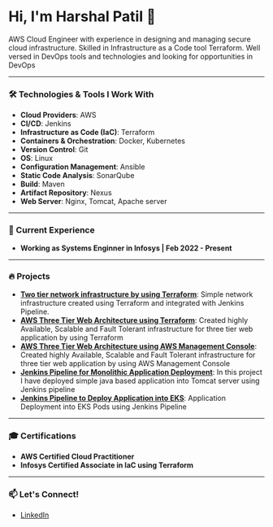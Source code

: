 
# Hi, I'm Harshal Patil 👋

AWS Cloud Engineer with experience in designing and managing secure cloud infrastructure. Skilled in Infrastructure as a Code tool Terraform. Well versed in DevOps tools and technologies and looking for opportunities in DevOps

---

### 🛠️ Technologies & Tools I Work With

- **Cloud Providers**: AWS
- **CI/CD**: Jenkins
- **Infrastructure as Code (IaC)**: Terraform
- **Containers & Orchestration**: Docker, Kubernetes
- **Version Control**: Git
- **OS**: Linux
- **Configuration Management**: Ansible
- **Static Code Analysis**: SonarQube
- **Build**: Maven
- **Artifact Repository**: Nexus
- **Web Server**: Nginx, Tomcat, Apache server

<!-- - **Monitoring & Visualization**: Prometheus, Grafana -->
<!-- - **Scripting**: Bash -->
---


### 🌱 Current Experience
- **Working as Systems Enginner in Infosys | Feb 2022 - Present**

---

### 🔥 Projects
- **[Two tier network infrastructure by using Terraform](https://github.com/HarshalPatil-Repo/Two-tier-network-infrastructure-by-using-Terraform)**: Simple network infrastructure created using Terraform and integrated with Jenkins Pipeline.
- **[AWS Three Tier Web Architecture using Terraform](https://github.com/HarshalPatil-Repo/AWS-Three-Tier-Web-Architecture-using-Terraform)**: Created highly Available, Scalable and Fault Tolerant infrastructure for three tier web application by using Terraform
- **[AWS Three Tier Web Architecture using AWS Management Console](https://github.com/HarshalPatil-Repo/AWS-Three-Tier-Web-Architecture-using-AWS-Management-Console)**: Created highly Available, Scalable and Fault Tolerant infrastructure for three tier web application by using AWS Management Console
- **[Jenkins Pipeline for Monolithic Application Deployment](https://github.com/HarshalPatil-Repo/Jenkins-Pipeline-for-Monolithic-Application-Deployment)**: In this project I have deployed simple java based application into Tomcat server using Jenkins pipeline
- **[Jenkins Pipeline to Deploy Application into EKS](https://github.com/HarshalPatil-Repo/Jenkins-Pipeline-to-deploy-application-into-EKS)**: Application Deployment into EKS Pods using Jenkins Pipeline

---

### 🎓 Certifications
- **AWS Certified Cloud Practitioner**
- **Infosys Certified Associate in IaC using Terraform**

---

### 📫 Let's Connect!
- [LinkedIn](https://www.linkedin.com/in/harshal-patil-1144a9157/)

